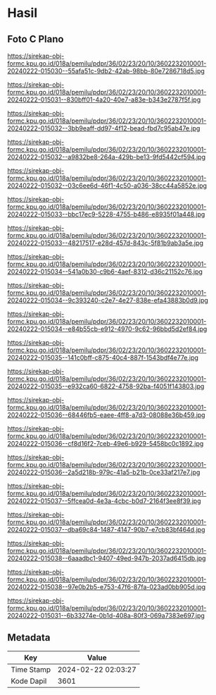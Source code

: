 # Hasil

## Foto C Plano

https://sirekap-obj-formc.kpu.go.id/018a/pemilu/pdpr/36/02/23/20/10/3602232010001-20240222-015030--55afa51c-9db2-42ab-98bb-80e7286718d5.jpg

https://sirekap-obj-formc.kpu.go.id/018a/pemilu/pdpr/36/02/23/20/10/3602232010001-20240222-015031--830bff01-4a20-40e7-a83e-b343e2787f5f.jpg

https://sirekap-obj-formc.kpu.go.id/018a/pemilu/pdpr/36/02/23/20/10/3602232010001-20240222-015032--3bb9eaff-dd97-4f12-bead-fbd7c95ab47e.jpg

https://sirekap-obj-formc.kpu.go.id/018a/pemilu/pdpr/36/02/23/20/10/3602232010001-20240222-015032--a9832be8-264a-429b-be13-9fd5442cf594.jpg

https://sirekap-obj-formc.kpu.go.id/018a/pemilu/pdpr/36/02/23/20/10/3602232010001-20240222-015032--03c6ee6d-46f1-4c50-a036-38cc44a5852e.jpg

https://sirekap-obj-formc.kpu.go.id/018a/pemilu/pdpr/36/02/23/20/10/3602232010001-20240222-015033--bbc17ec9-5228-4755-b486-e8935f01a448.jpg

https://sirekap-obj-formc.kpu.go.id/018a/pemilu/pdpr/36/02/23/20/10/3602232010001-20240222-015033--48217517-e28d-457d-843c-5f81b9ab3a5e.jpg

https://sirekap-obj-formc.kpu.go.id/018a/pemilu/pdpr/36/02/23/20/10/3602232010001-20240222-015034--541a0b30-c9b6-4aef-8312-d36c21152c76.jpg

https://sirekap-obj-formc.kpu.go.id/018a/pemilu/pdpr/36/02/23/20/10/3602232010001-20240222-015034--9c393240-c2e7-4e27-838e-efa43883b0d9.jpg

https://sirekap-obj-formc.kpu.go.id/018a/pemilu/pdpr/36/02/23/20/10/3602232010001-20240222-015034--e84b55cb-e912-4970-9c62-96bbd5d2ef84.jpg

https://sirekap-obj-formc.kpu.go.id/018a/pemilu/pdpr/36/02/23/20/10/3602232010001-20240222-015035--141c0bff-c875-40c4-887f-1543bdf4e77e.jpg

https://sirekap-obj-formc.kpu.go.id/018a/pemilu/pdpr/36/02/23/20/10/3602232010001-20240222-015035--e932ca60-6822-4758-92ba-f4051f143803.jpg

https://sirekap-obj-formc.kpu.go.id/018a/pemilu/pdpr/36/02/23/20/10/3602232010001-20240222-015036--68446fb5-eaee-4ff8-a7d3-08088e36b459.jpg

https://sirekap-obj-formc.kpu.go.id/018a/pemilu/pdpr/36/02/23/20/10/3602232010001-20240222-015036--cf8d16f2-7ceb-49e6-b929-5458bc0c1892.jpg

https://sirekap-obj-formc.kpu.go.id/018a/pemilu/pdpr/36/02/23/20/10/3602232010001-20240222-015036--2a5d218b-979c-41a5-b21b-0ce33af217e7.jpg

https://sirekap-obj-formc.kpu.go.id/018a/pemilu/pdpr/36/02/23/20/10/3602232010001-20240222-015037--5ffcea0d-4e3a-4cbc-b0d7-2164f3ee8f39.jpg

https://sirekap-obj-formc.kpu.go.id/018a/pemilu/pdpr/36/02/23/20/10/3602232010001-20240222-015037--dba69c84-1487-4147-90b7-e7cb83bf464d.jpg

https://sirekap-obj-formc.kpu.go.id/018a/pemilu/pdpr/36/02/23/20/10/3602232010001-20240222-015038--6aaadbc1-9407-49ed-947b-2037ad6415db.jpg

https://sirekap-obj-formc.kpu.go.id/018a/pemilu/pdpr/36/02/23/20/10/3602232010001-20240222-015038--97e0b2b5-e753-47f6-87fa-023ad0bb905d.jpg

https://sirekap-obj-formc.kpu.go.id/018a/pemilu/pdpr/36/02/23/20/10/3602232010001-20240222-015031--6b33274e-0b1d-408a-80f3-069a7383e697.jpg


## Metadata

| Key        | Value               |
| ---------- | ------------------- |
| Time Stamp | 2024-02-22 02:03:27 |
| Kode Dapil | 3601                |



